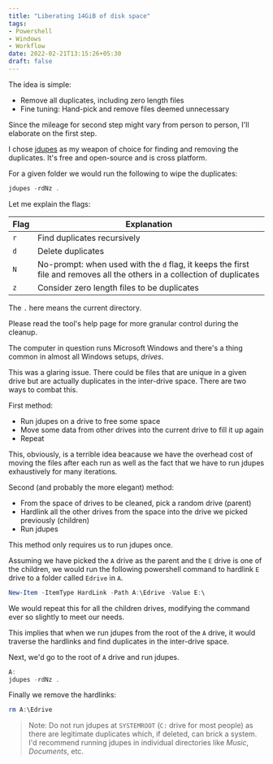 ```yaml
---
title: "Liberating 14GiB of disk space"
tags:
- Powershell
- Windows
- Workflow
date: 2022-02-21T13:15:26+05:30
draft: false
---
```


The idea is simple:
- Remove all duplicates, including zero length files
- Fine tuning: Hand-pick and remove files deemed unnecessary

Since the mileage for second step might vary from person to person, I'll elaborate on the first step.
  
I chose [jdupes](https://github.com/jbruchon/jdupes) as my weapon of choice for finding and removing the duplicates.
It's free and open-source and is cross platform.

For a given folder we would run the following to wipe the duplicates:

```powershell
jdupes -rdNz .
```

Let me explain the flags:

Flag|Explanation
-|-
`r`|Find duplicates recursively
`d`|Delete duplicates
`N`|No-prompt: when used with the `d` flag, it keeps the first file and removes all the others in a collection of duplicates 
`z`|Consider zero length files to be duplicates

The `.` here means the current directory.

Please read the tool's help page for more granular control during the cleanup.
 
The computer in question runs Microsoft Windows and there's a thing
common in almost all Windows setups, *drives*.

This was a glaring issue. There could be files that are unique in a given drive but are actually duplicates
in the inter-drive space. There are two ways to combat this.

First method:
- Run jdupes on a drive to free some space
- Move some data from other drives into the current drive to fill it up again
- Repeat

This, obviously, is a terrible idea beacause we have the overhead cost of moving the files after each run
as well as the fact that we have to run jdupes exhaustively for many iterations.

Second (and probably the more elegant) method:
- From the space of drives to be cleaned, pick a random drive (parent)
- Hardlink all the other drives from the space into the drive we picked previously (children)
- Run jdupes

This method only requires us to run jdupes once.

Assuming we have picked the `A` drive as the parent and the `E` drive is one of the children,
we would run the following powershell command to hardlink `E` drive to a folder called `Edrive` in `A`.
 
```powershell
New-Item -ItemType HardLink -Path A:\Edrive -Value E:\
```

We would repeat this for all the children drives, modifying the command
ever so slightly to meet our needs.

This implies that when we run jdupes from the root of the `A` drive, it would
traverse the hardlinks and find duplicates in the inter-drive space.

Next, we'd go to the root of `A` drive and run jdupes.
```powershell
A:
jdupes -rdNz .
```

Finally we remove the hardlinks:
```powershell
rm A:\Edrive
```

> Note: Do not run jdupes at `SYSTEMROOT` (`C:` drive for most people)
as there are legitimate duplicates which, if deleted, can brick a system. I'd recommend
running jdupes in individual directories like _Music_, _Documents_, etc.
